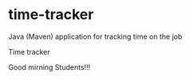 # time-tracker
Java (Maven) application for tracking time on the job

Time tracker

Good mirning Students!!!
